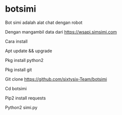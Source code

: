 # botsimi

Bot simi adalah alat chat dengan robot

Dengan mangambil data dari https://wsapi.simsimi.com

Cara install

Apt update && upgrade

Pkg install python2

Pkg install git

Git clone https://github.com/sixtysix-Team/botsimi

Cd botsimi

Pip2 install requests

Python2 simi.py
